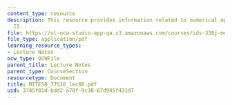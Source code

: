 ```yaml
---
content_type: resource
description: This resource provides information related to numerical optimization
  II.
file: https://ol-ocw-studio-app-qa.s3.amazonaws.com/courses/ids-338j-multidisciplinary-system-design-optimization-spring-2010/3745f01dbdd2a70f9c3867d945f431d7_MITESD_77S10_lec08.pdf
file_type: application/pdf
learning_resource_types:
- Lecture Notes
ocw_type: OCWFile
parent_title: Lecture Notes
parent_type: CourseSection
resourcetype: Document
title: MITESD_77S10_lec08.pdf
uid: 3745f01d-bdd2-a70f-9c38-67d945f431d7
---
```

